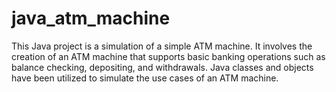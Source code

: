 # java_atm_machine
This Java project is a simulation of a simple ATM machine. It involves the creation of an ATM machine that supports basic banking operations such as balance checking, depositing, and withdrawals. Java classes and objects have been utilized to simulate the use cases of an ATM machine.
